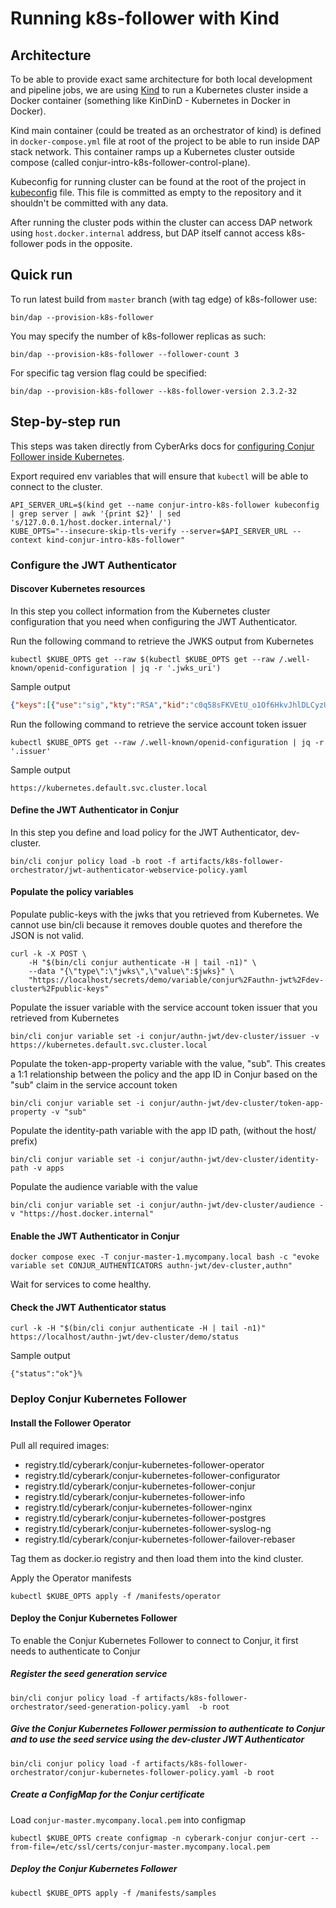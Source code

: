 # Running k8s-follower with Kind

## Architecture

To be able to provide exact same architecture for both local development and pipeline jobs,
we are using [Kind](https://kind.sigs.k8s.io/) to run a Kubernetes cluster inside a Docker
container (something like KinDinD - Kubernetes in Docker in Docker).

Kind main container (could be treated as an orchestrator of kind) is defined in `docker-compose.yml`
file at root of the project to be able to run inside DAP stack network.
This container ramps up a Kubernetes cluster outside compose (called conjur-intro-k8s-follower-control-plane).

Kubeconfig for running cluster can be found at the root of the project in [kubeconfig](../../kubeconfig) file.
This file is committed as empty to the repository and it shouldn't be committed with any data.

After running the cluster pods within the cluster can access DAP network using `host.docker.internal` address,
but DAP itself cannot access k8s-follower pods in the opposite.

## Quick run

To run latest build from `master` branch (with tag edge) of k8s-follower use:

```shell
bin/dap --provision-k8s-follower
```

You may specify the number of k8s-follower replicas as such:

```shell
bin/dap --provision-k8s-follower --follower-count 3
```

For specific tag version flag could be specified:

```shell
bin/dap --provision-k8s-follower --k8s-follower-version 2.3.2-32
```

## Step-by-step run

This steps was taken directly from CyberArks docs for [configuring Conjur Follower inside Kubernetes](https://docs.cyberark.com/conjur-enterprise/latest/en/Content/Integrations/k8s-ocp/k8s-jwt-authn.htm).

Export required env variables that will ensure that `kubectl` will be able to connect to the cluster.

```shell
API_SERVER_URL=$(kind get --name conjur-intro-k8s-follower kubeconfig | grep server | awk '{print $2}' | sed 's/127.0.0.1/host.docker.internal/')
KUBE_OPTS="--insecure-skip-tls-verify --server=$API_SERVER_URL --context kind-conjur-intro-k8s-follower"
```

### Configure the JWT Authenticator

#### Discover Kubernetes resources

In this step you collect information from the Kubernetes cluster configuration that you need when configuring the JWT Authenticator.

Run the following command to retrieve the JWKS output from Kubernetes

```shell
kubectl $KUBE_OPTS get --raw $(kubectl $KUBE_OPTS get --raw /.well-known/openid-configuration | jq -r '.jwks_uri')
```

Sample output

```json
{"keys":[{"use":"sig","kty":"RSA","kid":"c0q58sFKVEtU_o1Of6HkvJhlDLCyzUR8wii7-C-6oZM","alg":"RS256","n":"sLRS9mIUB88Zul1lfKN-QNTKq6P4cy5aRVQqgudusqpXgNGBNUFy1K-hX1SFO85gJba9sqVdDgaU7meJo7CeDUWBD-eBXQVlyenFo_m3jCieDH9MHKk6eyoGocVhHEWGGrx3iLM29a3Ruk7578TSQZJWhDPJVznK9AMGfcaz3SdpS7z_WUkEtueo78EK75SoOGVdfLeswOvi6yvIkg5FEVFb5G3SYgQy5wvRnt-pKa3p3ppD-2c43wUSwbYiBGP6I44GEOmEcO9RSSKoOvfdDoW2vAzLVQeVfC9Qr0VD7y9BO9OSC5Qw-vIl2PkGZNR8edOw5BiUTueFhmuP51Lnuw","e":"AQAB"}]}
```

Run the following command to retrieve the service account token issuer

```shell
kubectl $KUBE_OPTS get --raw /.well-known/openid-configuration | jq -r '.issuer'
```

Sample output

```text
https://kubernetes.default.svc.cluster.local
```

#### Define the JWT Authenticator in Conjur

In this step you define and load policy for the JWT Authenticator, dev-cluster.

```shell
bin/cli conjur policy load -b root -f artifacts/k8s-follower-orchestrator/jwt-authenticator-webservice-policy.yaml
```

#### Populate the policy variables

Populate public-keys with the jwks that you retrieved from Kubernetes.
We cannot use bin/cli because it removes double quotes and therefore the JSON is not valid.

```shell
curl -k -X POST \
    -H "$(bin/cli conjur authenticate -H | tail -n1)" \
    --data "{\"type\":\"jwks\",\"value\":$jwks}" \
    "https://localhost/secrets/demo/variable/conjur%2Fauthn-jwt%2Fdev-cluster%2Fpublic-keys"
```

Populate the issuer variable with the service account token issuer that you retrieved from Kubernetes

```shell
bin/cli conjur variable set -i conjur/authn-jwt/dev-cluster/issuer -v https://kubernetes.default.svc.cluster.local
```

Populate the token-app-property variable with the value, "sub". This creates a 1:1 relationship between the policy and the app ID in Conjur based on the "sub" claim in the service account token

```shell
bin/cli conjur variable set -i conjur/authn-jwt/dev-cluster/token-app-property -v "sub"
```

Populate the identity-path variable with the app ID path, (without the host/ prefix)

```shell
bin/cli conjur variable set -i conjur/authn-jwt/dev-cluster/identity-path -v apps
```

Populate the audience variable with the value

```shell
bin/cli conjur variable set -i conjur/authn-jwt/dev-cluster/audience -v "https://host.docker.internal"
```

#### Enable the JWT Authenticator in Conjur

```shell
docker compose exec -T conjur-master-1.mycompany.local bash -c "evoke variable set CONJUR_AUTHENTICATORS authn-jwt/dev-cluster,authn"
```

Wait for services to come healthy.

#### Check the JWT Authenticator status

```shell
curl -k -H "$(bin/cli conjur authenticate -H | tail -n1)" https://localhost/authn-jwt/dev-cluster/demo/status
```

Sample output

```
{"status":"ok"}%
```

### Deploy Conjur Kubernetes Follower

#### Install the Follower Operator

Pull all required images:

  - registry.tld/cyberark/conjur-kubernetes-follower-operator
  - registry.tld/cyberark/conjur-kubernetes-follower-configurator
  - registry.tld/cyberark/conjur-kubernetes-follower-conjur
  - registry.tld/cyberark/conjur-kubernetes-follower-info
  - registry.tld/cyberark/conjur-kubernetes-follower-nginx
  - registry.tld/cyberark/conjur-kubernetes-follower-postgres
  - registry.tld/cyberark/conjur-kubernetes-follower-syslog-ng
  - registry.tld/cyberark/conjur-kubernetes-follower-failover-rebaser

Tag them as docker.io registry and then load them into the kind cluster.

Apply the Operator manifests

```shell
kubectl $KUBE_OPTS apply -f /manifests/operator
```

#### Deploy the Conjur Kubernetes Follower

To enable the Conjur Kubernetes Follower to connect to Conjur, it first needs to authenticate to Conjur

##### Register the seed generation service

```shell
bin/cli conjur policy load -f artifacts/k8s-follower-orchestrator/seed-generation-policy.yaml  -b root
```

##### Give the Conjur Kubernetes Follower permission to authenticate to Conjur and to use the seed service using the dev-cluster JWT Authenticator

```shell
bin/cli conjur policy load -f artifacts/k8s-follower-orchestrator/conjur-kubernetes-follower-policy.yaml -b root
```

##### Create a ConfigMap for the Conjur certificate

Load `conjur-master.mycompany.local.pem` into configmap

```shell
kubectl $KUBE_OPTS create configmap -n cyberark-conjur conjur-cert --from-file=/etc/ssl/certs/conjur-master.mycompany.local.pem
```

##### Deploy the Conjur Kubernetes Follower


```shell
kubectl $KUBE_OPTS apply -f /manifests/samples
```
